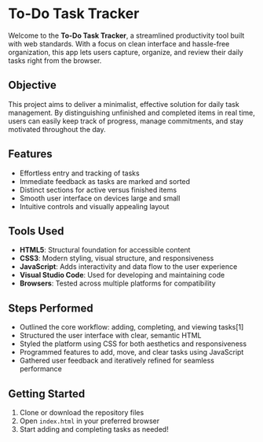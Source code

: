 # To-Do Task Tracker

Welcome to the **To-Do Task Tracker**, a streamlined productivity tool built with web standards. With a focus on clean interface and hassle-free organization, this app lets users capture, organize, and review their daily tasks right from the browser.

## Objective

This project aims to deliver a minimalist, effective solution for daily task management. By distinguishing unfinished and completed items in real time, users can easily keep track of progress, manage commitments, and stay motivated throughout the day.

## Features

- Effortless entry and tracking of tasks
- Immediate feedback as tasks are marked and sorted
- Distinct sections for active versus finished items
- Smooth user interface on devices large and small
- Intuitive controls and visually appealing layout

## Tools Used

- **HTML5**: Structural foundation for accessible content
- **CSS3**: Modern styling, visual structure, and responsiveness
- **JavaScript**: Adds interactivity and data flow to the user experience
- **Visual Studio Code**: Used for developing and maintaining code
- **Browsers**: Tested across multiple platforms for compatibility

## Steps Performed

- Outlined the core workflow: adding, completing, and viewing tasks[1]
- Structured the user interface with clear, semantic HTML
- Styled the platform using CSS for both aesthetics and responsiveness
- Programmed features to add, move, and clear tasks using JavaScript
- Gathered user feedback and iteratively refined for seamless performance

## Getting Started

1. Clone or download the repository files
2. Open `index.html` in your preferred browser
3. Start adding and completing tasks as needed!
